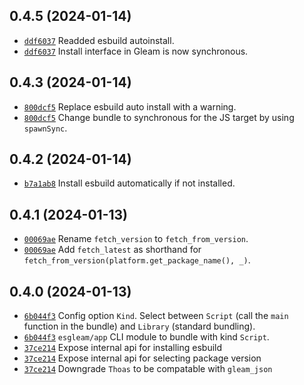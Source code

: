 ## 0.4.5 (2024-01-14)
- [`ddf6037`](https://github.com/Enderchief/esgleam/commit/ddf6037ac7edc87e2e7f05675512749242b39f2c) Readded esbuild autoinstall.
- [`ddf6037`](https://github.com/Enderchief/esgleam/commit/ddf6037ac7edc87e2e7f05675512749242b39f2c) Install interface in Gleam is now synchronous.

## 0.4.3 (2024-01-14)
- [`800dcf5`](https://github.com/Enderchief/esgleam/commit/800dcf540a7fde8f6b2728a478545e54c6500355) Replace esbuild auto install with a warning.
- [`800dcf5`](https://github.com/Enderchief/esgleam/commit/800dcf540a7fde8f6b2728a478545e54c6500355) Change bundle to synchronous for the JS target by using `spawnSync`.

## 0.4.2 (2024-01-14)
- [`b7a1ab8`](https://github.com/Enderchief/esgleam/commit/b7a1ab8bbb89f89154981cd735b50411081933e8) Install esbuild automatically if not installed.

## 0.4.1 (2024-01-13)
- [`00069ae`](https://github.com/Enderchief/esgleam/commit/00069ae870f63d16c54bd6320225b62d28390309) Rename `fetch_version` to `fetch_from_version`. 
- [`00069ae`](https://github.com/Enderchief/esgleam/commit/00069ae870f63d16c54bd6320225b62d28390309) Add `fetch_latest` as shorthand for `fetch_from_version(platform.get_package_name(), _)`.

## 0.4.0 (2024-01-13)
- [`6b044f3`](https://github.com/Enderchief/esgleam/commit/6b044f3a494b595e2d16daf6f5a63219a587ce1e) Config option `Kind`. Select between `Script` (call the `main` function in the bundle) and `Library` (standard bundling).
- [`6b044f3`](https://github.com/Enderchief/esgleam/commit/6b044f3a494b595e2d16daf6f5a63219a587ce1e) `esgleam/app` CLI module to bundle with kind `Script`.
- [`37ce214`](https://github.com/Enderchief/esgleam/commit/37ce214c501d62e646b8e7e9f360d33362d609f2) Expose internal api for installing esbuild
- [`37ce214`](https://github.com/Enderchief/esgleam/commit/37ce214c501d62e646b8e7e9f360d33362d609f2) Expose internal api for selecting package version
- [`37ce214`](https://github.com/Enderchief/esgleam/commit/37ce214c501d62e646b8e7e9f360d33362d609f2) Downgrade `Thoas` to be compatable with `gleam_json`
